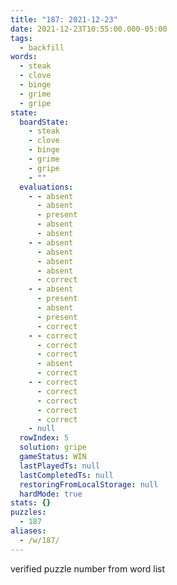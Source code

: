 ```yaml
---
title: "187: 2021-12-23"
date: 2021-12-23T10:55:00.000-05:00
tags:
  - backfill
words:
  - steak
  - clove
  - binge
  - grime
  - gripe
state:
  boardState:
    - steak
    - clove
    - binge
    - grime
    - gripe
    - ""
  evaluations:
    - - absent
      - absent
      - present
      - absent
      - absent
    - - absent
      - absent
      - absent
      - absent
      - correct
    - - absent
      - present
      - absent
      - present
      - correct
    - - correct
      - correct
      - correct
      - absent
      - correct
    - - correct
      - correct
      - correct
      - correct
      - correct
    - null
  rowIndex: 5
  solution: gripe
  gameStatus: WIN
  lastPlayedTs: null
  lastCompletedTs: null
  restoringFromLocalStorage: null
  hardMode: true
stats: {}
puzzles:
  - 187
aliases:
  - /w/187/
---
```

<!-- more --> verified puzzle number from word list
